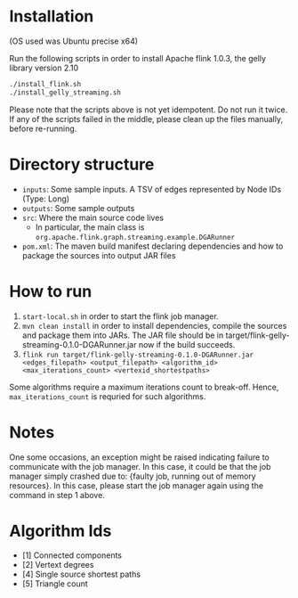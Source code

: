 Installation
============
(OS used was Ubuntu precise x64)

Run the following scripts in order to install Apache flink 1.0.3, the gelly library version 2.10
```bash
./install_flink.sh
./install_gelly_streaming.sh
```

Please note that the scripts above is not yet idempotent. Do not run it twice. If any of the scripts failed in the middle, please clean up the files manually, before re-running.

Directory structure
===================
* `inputs`: Some sample inputs. A TSV of edges represented by Node IDs (Type: Long)
* `outputs`: Some sample outputs
* `src`: Where the main source code lives
  * In particular, the main class is `org.apache.flink.graph.streaming.example.DGARunner`
* `pom.xml`: The maven build manifest declaring dependencies and how to package the sources into output JAR files

How to run
==========
1. `start-local.sh` in order to start the flink job manager.
2. `mvn clean install` in order to install dependencies, compile the sources and package them into JARs. The JAR file should be in target/flink-gelly-streaming-0.1.0-DGARunner.jar now if the build succeeds.
3. `flink run target/flink-gelly-streaming-0.1.0-DGARunner.jar <edges_filepath> <output_filepath> <algorithm_id> <max_iterations_count> <vertexid_shortestpaths>`

Some algorithms require a maximum iterations count to break-off. Hence, `max_iterations_count` is requried for such algorithms.

Notes
=====
One some occasions, an exception might be raised indicating failure to communicate with the job manager. In this case, it could be that the job manager simply crashed due to: {faulty job, running out of memory resources}. In this case, please start the job manager again using the command in step 1 above.

Algorithm Ids
=============
* [1] Connected components
* [2] Vertext degrees
* [4] Single source shortest paths
* [5] Triangle count


